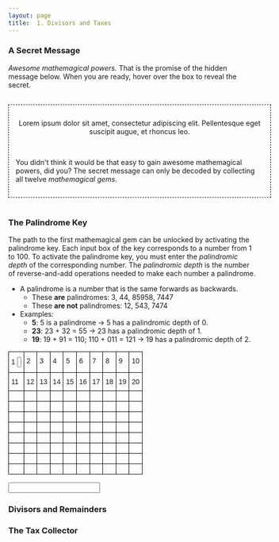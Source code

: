 ```yaml
---
layout: page
title:  1. Divisors and Taxes
---
```


### A Secret Message

<em>Awesome mathemagical powers.</em> That is the promise of the hidden message below. 
When you are ready, hover over the box to reveal the secret.

<br>

<div style="border: dashed 1px black; width:500px; margin: 0 auto; padding:1em">
  <span class="secret">
    <p style="text-align:center;">
      Lorem ipsum dolor sit amet, consectetur adipiscing elit. Pellentesque eget suscipit augue, et rhoncus leo.
    </p>
    <br>
    <p>
      You didn't think it would be that easy to gain awesome mathemagical powers, did you? The secret message can only be decoded by collecting all twelve <em>mathemagical gems</em>. 
    </p>
  </span>
</div> 
<br>

### The Palindrome Key
The path to the first mathemagical gem can be unlocked by activating the palindrome key. Each input box of the key corresponds to a number from 1 to 100. To activate the palindrome key, you must enter the <em>palindromic depth</em> of the corresponding number. The <em>palindromic depth</em> is the number of reverse-and-add operations needed to make each number a palindrome.

- A palindrome is a number that is the same forwards as backwards.
  - These **are** palindromes: 3, 44, 85958, 7447
  - These **are not** palindromes: 12, 543, 7474
- Examples:
  - **5**: 5 is a palindrome → 5 has a palindromic depth of 0.
  - **23**:  23 + 32 = 55 → 23 has a palindromic depth of 1.
  - **19**: 19 + 91 = 110; 110 + 011 = 121 → 19 has a palindromic depth of 2.

<style type="text/css">
.tg  {border-collapse:collapse;border-spacing:0;}
.tg td{border-color:black;border-style:solid;border-width:1px;font-family:Arial, sans-serif;font-size:14px;
  overflow:hidden;padding:10px 5px;word-break:normal;}
.tg th{border-color:black;border-style:solid;border-width:1px;font-family:Arial, sans-serif;font-size:14px;
  font-weight:normal;overflow:hidden;padding:10px 5px;word-break:normal;}
.tg .tg-0lax{text-align:left;vertical-align:top}
</style>
<table class="tg">
<thead>
  <tr>
    <th class="tg-0lax"><label>1</label> <input type="number" style="width: 3"></th>
    <th class="tg-0lax">2</th>
    <th class="tg-0lax">3</th>
    <th class="tg-0lax">4</th>
    <th class="tg-0lax">5</th>
    <th class="tg-0lax">6</th>
    <th class="tg-0lax">7</th>
    <th class="tg-0lax">8</th>
    <th class="tg-0lax">9</th>
    <th class="tg-0lax">10</th>
  </tr>
</thead>
<tbody>
  <tr>
    <td class="tg-0lax">11</td>
    <td class="tg-0lax">12</td>
    <td class="tg-0lax">13</td>
    <td class="tg-0lax">14</td>
    <td class="tg-0lax">15</td>
    <td class="tg-0lax">16</td>
    <td class="tg-0lax">17</td>
    <td class="tg-0lax">18</td>
    <td class="tg-0lax">19</td>
    <td class="tg-0lax">20</td>
  </tr>
  <tr>
    <td class="tg-0lax"></td>
    <td class="tg-0lax"></td>
    <td class="tg-0lax"></td>
    <td class="tg-0lax"></td>
    <td class="tg-0lax"></td>
    <td class="tg-0lax"></td>
    <td class="tg-0lax"></td>
    <td class="tg-0lax"></td>
    <td class="tg-0lax"></td>
    <td class="tg-0lax"></td>
  </tr>
  <tr>
    <td class="tg-0lax"></td>
    <td class="tg-0lax"></td>
    <td class="tg-0lax"></td>
    <td class="tg-0lax"></td>
    <td class="tg-0lax"></td>
    <td class="tg-0lax"></td>
    <td class="tg-0lax"></td>
    <td class="tg-0lax"></td>
    <td class="tg-0lax"></td>
    <td class="tg-0lax"></td>
  </tr>
  <tr>
    <td class="tg-0lax"></td>
    <td class="tg-0lax"></td>
    <td class="tg-0lax"></td>
    <td class="tg-0lax"></td>
    <td class="tg-0lax"></td>
    <td class="tg-0lax"></td>
    <td class="tg-0lax"></td>
    <td class="tg-0lax"></td>
    <td class="tg-0lax"></td>
    <td class="tg-0lax"></td>
  </tr>
  <tr>
    <td class="tg-0lax"></td>
    <td class="tg-0lax"></td>
    <td class="tg-0lax"></td>
    <td class="tg-0lax"></td>
    <td class="tg-0lax"></td>
    <td class="tg-0lax"></td>
    <td class="tg-0lax"></td>
    <td class="tg-0lax"></td>
    <td class="tg-0lax"></td>
    <td class="tg-0lax"></td>
  </tr>
  <tr>
    <td class="tg-0lax"></td>
    <td class="tg-0lax"></td>
    <td class="tg-0lax"></td>
    <td class="tg-0lax"></td>
    <td class="tg-0lax"></td>
    <td class="tg-0lax"></td>
    <td class="tg-0lax"></td>
    <td class="tg-0lax"></td>
    <td class="tg-0lax"></td>
    <td class="tg-0lax"></td>
  </tr>
  <tr>
    <td class="tg-0lax"></td>
    <td class="tg-0lax"></td>
    <td class="tg-0lax"></td>
    <td class="tg-0lax"></td>
    <td class="tg-0lax"></td>
    <td class="tg-0lax"></td>
    <td class="tg-0lax"></td>
    <td class="tg-0lax"></td>
    <td class="tg-0lax"></td>
    <td class="tg-0lax"></td>
  </tr>
  <tr>
    <td class="tg-0lax"></td>
    <td class="tg-0lax"></td>
    <td class="tg-0lax"></td>
    <td class="tg-0lax"></td>
    <td class="tg-0lax"></td>
    <td class="tg-0lax"></td>
    <td class="tg-0lax"></td>
    <td class="tg-0lax"></td>
    <td class="tg-0lax"></td>
    <td class="tg-0lax"></td>
  </tr>
  <tr>
    <td class="tg-0lax"></td>
    <td class="tg-0lax"></td>
    <td class="tg-0lax"></td>
    <td class="tg-0lax"></td>
    <td class="tg-0lax"></td>
    <td class="tg-0lax"></td>
    <td class="tg-0lax"></td>
    <td class="tg-0lax"></td>
    <td class="tg-0lax"></td>
    <td class="tg-0lax"></td>
  </tr>
</tbody>
</table>

<input type="number">



### Divisors and Remainders

### The Tax Collector

<div style="display:none">### The First Gem
<center>
Congratulations! You've earned your first mathemagical gem!
<br>
<iframe src="https://www.desmos.com/calculator/49qyn3c7xg?embed" width="250" height="250" style="border: 1px solid #ccc" frameborder=0></iframe>
</center>
</div>